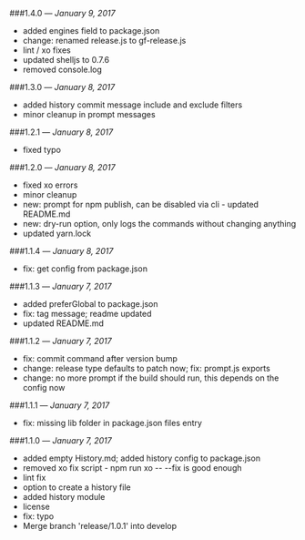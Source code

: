 ###1.4.0 — *January 9, 2017*

  * added engines field to package.json
  * change: renamed release.js to gf-release.js
  * lint / xo fixes
  * updated shelljs to 0.7.6
  * removed console.log

###1.3.0 — *January 8, 2017*

  * added history commit message include and exclude filters
  * minor cleanup in prompt messages

###1.2.1 — *January 8, 2017*

  * fixed typo

###1.2.0 — *January 8, 2017*

  * fixed xo errors
  * minor cleanup
  * new: prompt for npm publish, can be disabled via cli - updated README.md
  * new: dry-run option, only logs the commands without changing anything
  * updated yarn.lock

###1.1.4 — *January 8, 2017*

  * fix: get config from package.json

###1.1.3 — *January 7, 2017*

  * added preferGlobal to package.json
  * fix: tag message; readme updated
  * updated README.md

###1.1.2 — *January 7, 2017*

  * fix: commit command after version bump
  * change: release type defaults to patch now; fix: prompt.js exports
  * change: no more prompt if the build should run, this depends on the config now

###1.1.1 — *January 7, 2017*

  * fix: missing lib folder in package.json files entry

###1.1.0 — *January 7, 2017*

  * added empty History.md; added history config to package.json
  * removed xo fix script - npm run xo -- --fix is good enough
  * lint fix
  * option to create a history file
  * added history module
  * license
  * fix: typo
  * Merge branch 'release/1.0.1' into develop
